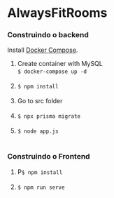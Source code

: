# AlwaysFitRooms

### Construindo o backend

Install [Docker Compose](https://docs.docker.com/compose/install/).

<ol>
<li>Create container with MySQL <br><code>$ docker-compose up -d</code></li><br>
<li><code>$ npm install </code></li><br>
<li>Go to src folder</li><br>
<li><code>$ npx prisma migrate </code></li><br>
<li><code>$ node app.js</code></li><br>
</ol>

### Construindo o Frontend

<ol>
<li>P<code>$ npm install</code></li><br>
<li><code>$ npm run serve</code></li><br>
</ol>
